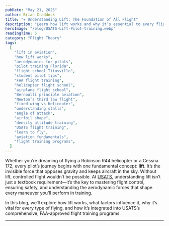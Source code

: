 ```yaml
---
pubDate: "May 21, 2025"
author: Brian Craddock
title: "✈️ Understanding Lift: The Foundation of All Flight"
description: "Learn how lift works and why it’s essential to every flight. This beginner-friendly guide from USATS explains the science of lift, key aerodynamic factors, and how student pilots master it through hands-on training in airplanes and helicopters."
heroImage: "/blog/USATS-Lift-Pilot-training.webp"
readingTime: 5
category: "Flight Theory"
tags:
  [
    "lift in aviation",
    "how lift works",
    "aerodynamics for pilots",
    "pilot training Florida",
    "flight school Titusville",
    "student pilot tips",
    "FAA flight training",
    "helicopter flight school",
    "airplane flight school",
    "Bernoulli principle aviation",
    "Newton’s third law flight",
    "fixed-wing vs helicopter",
    "understanding stalls",
    "angle of attack",
    "airfoil shape",
    "density altitude training",
    "USATS flight training",
    "learn to fly",
    "aviation fundamentals",
    "flight training programs",
  ]
---
```


Whether you’re dreaming of flying a Robinson R44 helicopter or a Cessna 172, every pilot’s journey begins with one fundamental concept: **lift**. It’s the invisible force that opposes gravity and keeps aircraft in the sky. Without lift, controlled flight wouldn’t be possible. At [USATS](/), understanding lift isn’t just a textbook requirement—it’s the key to mastering flight control, ensuring safety, and understanding the aerodynamic forces that shape every maneuver you'll perform in training.

In this blog, we’ll explore how lift works, what factors influence it, why it’s vital for every type of flying, and how it’s integrated into USATS’s comprehensive, FAA-approved flight training programs.

---

## 🧠 What Is Lift?

**Lift is the upward force that counteracts the weight of an aircraft**, allowing it to become airborne and remain in flight. This force enables helicopters to hover and airplanes to soar across great distances. The FAA’s _Pilot’s Handbook of Aeronautical Knowledge (PHAK)_ defines lift as the aerodynamic force produced by the motion of an airfoil—such as a wing or rotor blade—through the air.

> For an aircraft to climb, lift must exceed weight. For level flight, lift must exactly equal weight.

This balance of forces forms one of the foundational elements of aviation theory and practice. Every takeoff, climb, cruise, and landing relies on precise control of lift.

---

## 🧪 The Science Behind Lift

Lift results from complex airflow patterns and pressure differences, but two key scientific principles explain its creation:

### 1. Bernoulli’s Principle

Air moves faster over a curved surface than over a flat one. On a typical airfoil, the upper surface is curved, while the underside is flatter. As air flows over the top, it speeds up and creates lower pressure. At the same time, slower-moving air beneath the wing creates higher pressure. This pressure differential results in lift.

### 2. Newton’s Third Law

“For every action, there is an equal and opposite reaction.” When a wing or rotor blade deflects air downward, the air responds by pushing the wing upward. This complements the lift generated by Bernoulli’s Principle.

Together, these principles explain how airfoils produce sufficient lift to support an aircraft, whether in forward flight or a vertical hover.

---

## 🛫 Lift in Fixed-Wing vs. Helicopter Flight

At [USATS](https://usatsflighttraining.com/airplane-training), fixed-wing students learn to generate lift using forward airspeed. Airplane wings are designed to efficiently redirect airflow as the aircraft accelerates down the runway. Once enough lift is generated, the aircraft lifts off.

In helicopter training, [lift is created by the rotation of the main rotor blades](/helicopter-training). These spinning airfoils pull air downward, enabling helicopters to rise vertically, hover, and move in any direction. The pilot adjusts lift using the collective and cyclic controls, which change blade pitch and direction.

Each aircraft type teaches students unique techniques for managing lift. Airplane students focus on airspeed and angle of attack, while helicopter students learn how pitch and throttle inputs affect rotor blade performance. Both tracks at USATS emphasize hands-on application to develop a deep, practical understanding.

---

## 🛍️ Four Key Factors That Affect Lift

Several variables influence how much lift an aircraft can produce:

1. **Angle of Attack (AOA):** The angle between the airfoil’s chord line and the relative wind. Increasing the AOA increases lift—up to a critical threshold. Beyond this point, the airflow separates, and a stall occurs.

2. **Airspeed:** Lift increases with the square of airspeed. Proper takeoff and climb speeds are critical to ensure enough lift is generated. Slowing down too much in flight can dangerously reduce lift.

3. **Airfoil Shape:** Wings or blades with greater curvature (camber) can generate more lift but may also create more drag. Aircraft are designed to balance these traits depending on their intended mission.

4. **Air Density:** Dense air (cold, dry, and low-altitude) improves lift. Hot, humid, or high-elevation conditions reduce air density, resulting in weaker lift. These performance impacts are covered in USATS’s density altitude training.

Mastering these factors is crucial for real-world flying, especially in varying weather and terrain.

---

## 🚨 When Lift Fails: Understanding Stalls

A **stall** happens when the wing or rotor blade exceeds its critical angle of attack, disrupting airflow and drastically reducing lift. Instead of flowing smoothly over the surface, the air becomes turbulent, and lift collapses—causing an abrupt descent unless corrected.

At USATS, stall training is a key safety component in both airplane and helicopter programs. Students learn to identify stall conditions through control feedback, instrument readings, and sound. They practice recovery techniques like reducing AOA, applying power, and restoring airflow.

Stalls often occur during slow flight, steep turns, or heavy climbs. Through repeated training, USATS students gain the confidence to detect and correct stalls quickly and safely.

---

## 🎓 How USATS Teaches Lift

Lift theory is taught at USATS using a layered, practical approach that builds real understanding:

- **Ground School:** FAA manuals, instructor lectures, and video tutorials introduce aerodynamic fundamentals.
- **Pre-Flight Briefings:** Instructors highlight how lift applies to each day’s maneuvers.
- **Flight Training:** Students apply lift management techniques in takeoffs, climbs, turns, and descents.
- **Simulation Practice:** Advanced students experiment with lift in simulated environments like mountainous terrain or high-altitude airports.
- **Post-Flight Debriefs:** Instructors review how lift was managed and provide feedback to reinforce lessons.

This immersive experience ensures every USATS student not only understands how lift works but can apply that knowledge in the cockpit.

---

## 🌍 Ready to Master the Fundamentals?

Understanding lift is a pivotal moment in aviation training. It shifts your mindset from being a passenger to thinking like a pilot. Whether your goal is to fly for fun or pursue a professional career, mastering lift empowers you to control your aircraft with confidence.

At [USATS](https://usatsflighttraining.com/enroll-now), our programs combine proven aerodynamic instruction with expert instructors, a versatile fleet, and over 320 flyable days per year on Florida’s Space Coast.

**Interested in learning more?**
👉 [Explore our Professional Pilot Programs](/flight-training/)
👉 [Schedule a Discovery Flight](/discovery-flight/)

---

**Fly with confidence. Train with experience. Lift off at USATS.**
📍 Titusville, Florida | [usatsflighttraining.com](/)
